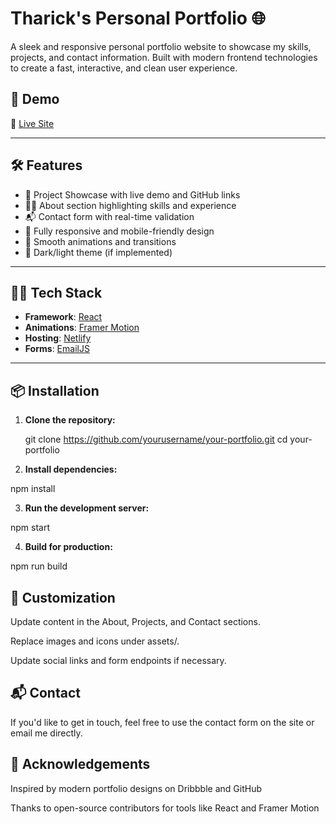 # Tharick's Personal Portfolio 🌐

A sleek and responsive personal portfolio website to showcase my skills, projects, and contact information. Built with modern frontend technologies to create a fast, interactive, and clean user experience.

## 🚀 Demo

🔗 [Live Site](https://tharick-personal-portfolio.netlify.app/)


---

## 🛠️ Features

- 💼 Project Showcase with live demo and GitHub links
- 🧑‍💻 About section highlighting skills and experience
- 📬 Contact form with real-time validation
- 📱 Fully responsive and mobile-friendly design
- 🎨 Smooth animations and transitions
- 🌙 Dark/light theme (if implemented)

---

## 🧑‍💻 Tech Stack

- **Framework**: [React](https://reactjs.org/)
- **Animations**: [Framer Motion](https://www.framer.com/motion/)
- **Hosting**: [Netlify](https://www.netlify.com/)
- **Forms**: [EmailJS](https://www.emailjs.com/)

---

## 📦 Installation

1. **Clone the repository:**

   git clone https://github.com/yourusername/your-portfolio.git
   cd your-portfolio

2. **Install dependencies:**

npm install

3. **Run the development server:**

npm start

4. **Build for production:**

npm run build

## 📝 Customization
Update content in the About, Projects, and Contact sections.

Replace images and icons under assets/.

Update social links and form endpoints if necessary.

## 📬 Contact
If you'd like to get in touch, feel free to use the contact form on the site or email me directly.

## 🙌 Acknowledgements
Inspired by modern portfolio designs on Dribbble and GitHub

Thanks to open-source contributors for tools like React and Framer Motion

